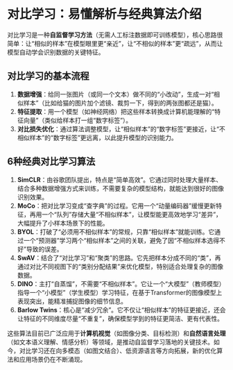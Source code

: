 # 对比学习：易懂解析与经典算法介绍
对比学习是一种**自监督学习方法**（无需人工标注数据即可训练模型），核心思路很简单：让“相似的样本”在模型眼里更“亲近”，让“不相似的样本”更“疏远”，从而让模型自动学会识别数据的关键特征。

## 对比学习的基本流程
1.  **数据增强**：给同一张图片（或同一个文本）做不同的“小改动”，生成一对“相似样本”（比如给猫的图片加个滤镜、裁剪一下，得到的两张图都还是猫）。
2.  **特征提取**：用一个模型（如神经网络）把这些样本转换成计算机能理解的“特征向量”（类似给样本打一组“数字标签”）。
3.  **对比损失优化**：通过算法调整模型，让“相似样本”的“数字标签”更接近，让“不相似样本”的“数字标签”更远离，以此提升模型的识别能力。

## 6种经典对比学习算法
1.  **SimCLR**：由谷歌团队提出，特点是“简单高效”。它通过同时处理大量样本、结合多种数据增强方式来训练，不需要复杂的模型结构，就能达到很好的图像识别效果。
2.  **MoCo**：把对比学习变成“查字典”的过程。它用一个“动量编码器”缓慢更新特征，再用一个“队列”存储大量“不相似样本”，让模型能更高效地学习“差异”，大幅提升了小样本场景下的性能。
3.  **BYOL**：打破了“必须用不相似样本”的常规，只靠“相似样本”就能训练。它通过一个“预测器”学习两个“相似样本”之间的关联，避免了因“不相似样本选得不好”导致的误差。
4.  **SwAV**：结合了“对比学习”和“聚类”的思路。它先把样本分成不同的“类”，再通过对比不同视图下的“类别分配结果”来优化模型，特别适合处理复杂的图像数据。
5.  **DINO**：主打“自蒸馏”，不需要“不相似样本”。它让一个“大模型”（教师模型）指导一个“小模型”（学生模型）学习特征，在基于Transformer的图像模型上表现突出，能精准捕捉图像的细节信息。
6.  **Barlow Twins**：核心是“减少冗余”。它不仅让“相似样本”的特征更接近，还会让特征的不同维度尽量“不重复”，确保模型学到的特征更简洁、更有代表性。

这些算法目前已广泛应用于**计算机视觉**（如图像分类、目标检测）和**自然语言处理**（如文本语义理解、情感分析）等领域，是推动自监督学习落地的关键技术。如今，对比学习还在向多模态（如图文结合）、低资源语言等方向拓展，新的优化算法和应用场景仍在不断涌现。